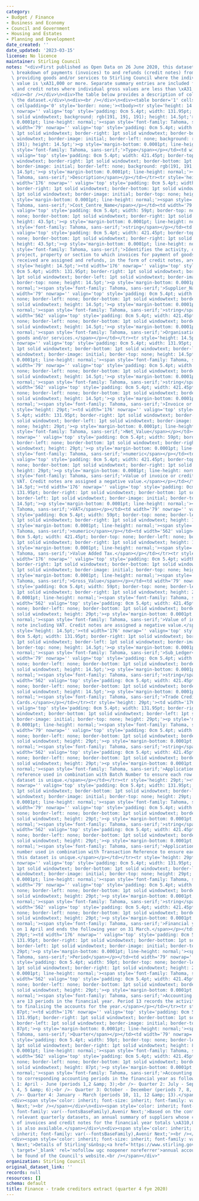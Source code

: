 ```yaml
---
category:
- Budget / Finance
- Business and Economy
- Council and Government
- Housing and Estates
- Planning and Development
date_created: ''
date_updated: '2023-03-15'
license: No licence
maintainer: Stirling Council
notes: "<div>First published as Open Data on 26 June 2020, this dataset provides a\
  \ breakdown of payments (invoices) to and refunds (credit notes) from suppliers\
  \ providing goods and/or services to Stirling Council where the individual gross\
  \ value is \xA31,000 or more. Separate summary entries are included for invoices\
  \ and credit notes where individual gross values are less than \xA31,000.</div>\n\
  <div><br /></div>\n<div>The table below provides a description of columns within\
  \ the dataset.</div>\n<div><br /></div>\n<div><table border='1' cellspacing='0'\
  \ cellpadding='0' style='border: none;'><tbody><tr style='height: 14.5pt;'><td width='176'\
  \ nowrap='' valign='top' style='padding: 0cm 5.4pt; width: 131.95pt; border: 1pt\
  \ solid windowtext; background: rgb(191, 191, 191); height: 14.5pt;'><p style='margin-bottom:\
  \ 0.0001pt; line-height: normal;'><span style='font-family: Tahoma, sans-serif;'>Column</span></p></td><td\
  \ width='79' nowrap='' valign='top' style='padding: 0cm 5.4pt; width: 59pt; border-top:\
  \ 1pt solid windowtext; border-right: 1pt solid windowtext; border-bottom: 1pt solid\
  \ windowtext; border-image: initial; border-left: none; background: rgb(191, 191,\
  \ 191); height: 14.5pt;'><p style='margin-bottom: 0.0001pt; line-height: normal;'><span\
  \ style='font-family: Tahoma, sans-serif;'>Type</span></p></td><td width='562' nowrap=''\
  \ valign='top' style='padding: 0cm 5.4pt; width: 421.45pt; border-top: 1pt solid\
  \ windowtext; border-right: 1pt solid windowtext; border-bottom: 1pt solid windowtext;\
  \ border-image: initial; border-left: none; background: rgb(191, 191, 191); height:\
  \ 14.5pt;'><p style='margin-bottom: 0.0001pt; line-height: normal;'><span style='font-family:\
  \ Tahoma, sans-serif;'>Description</span></p></td></tr><tr style='height: 43.5pt;'><td\
  \ width='176' nowrap='' valign='top' style='padding: 0cm 5.4pt; width: 131.95pt;\
  \ border-right: 1pt solid windowtext; border-bottom: 1pt solid windowtext; border-left:\
  \ 1pt solid windowtext; border-image: initial; border-top: none; height: 43.5pt;'><p\
  \ style='margin-bottom: 0.0001pt; line-height: normal;'><span style='font-family:\
  \ Tahoma, sans-serif;'>Cost_Centre_Name</span></p></td><td width='79' nowrap=''\
  \ valign='top' style='padding: 0cm 5.4pt; width: 59pt; border-top: none; border-left:\
  \ none; border-bottom: 1pt solid windowtext; border-right: 1pt solid windowtext;\
  \ height: 43.5pt;'><p style='margin-bottom: 0.0001pt; line-height: normal;'><span\
  \ style='font-family: Tahoma, sans-serif;'>string</span></p></td><td width='562'\
  \ valign='top' style='padding: 0cm 5.4pt; width: 421.45pt; border-top: none; border-left:\
  \ none; border-bottom: 1pt solid windowtext; border-right: 1pt solid windowtext;\
  \ height: 43.5pt;'><p style='margin-bottom: 0.0001pt; line-height: normal;'><span\
  \ style='font-family: Tahoma, sans-serif;'>Identifies the activity, department,\
  \ project, property or section to which invoices for payment of goods and/or services\
  \ received are assigned and refunds, in the form of credit notes, are applied.</span></p></td></tr><tr\
  \ style='height: 14.5pt;'><td width='176' nowrap='' valign='top' style='padding:\
  \ 0cm 5.4pt; width: 131.95pt; border-right: 1pt solid windowtext; border-bottom:\
  \ 1pt solid windowtext; border-left: 1pt solid windowtext; border-image: initial;\
  \ border-top: none; height: 14.5pt;'><p style='margin-bottom: 0.0001pt; line-height:\
  \ normal;'><span style='font-family: Tahoma, sans-serif;'>Supplier_Name</span></p></td><td\
  \ width='79' nowrap='' valign='top' style='padding: 0cm 5.4pt; width: 59pt; border-top:\
  \ none; border-left: none; border-bottom: 1pt solid windowtext; border-right: 1pt\
  \ solid windowtext; height: 14.5pt;'><p style='margin-bottom: 0.0001pt; line-height:\
  \ normal;'><span style='font-family: Tahoma, sans-serif;'>string</span></p></td><td\
  \ width='562' valign='top' style='padding: 0cm 5.4pt; width: 421.45pt; border-top:\
  \ none; border-left: none; border-bottom: 1pt solid windowtext; border-right: 1pt\
  \ solid windowtext; height: 14.5pt;'><p style='margin-bottom: 0.0001pt; line-height:\
  \ normal;'><span style='font-family: Tahoma, sans-serif;'>Organisation providing\
  \ goods and/or services.</span></p></td></tr><tr style='height: 14.5pt;'><td width='176'\
  \ nowrap='' valign='top' style='padding: 0cm 5.4pt; width: 131.95pt; border-right:\
  \ 1pt solid windowtext; border-bottom: 1pt solid windowtext; border-left: 1pt solid\
  \ windowtext; border-image: initial; border-top: none; height: 14.5pt;'><p style='margin-bottom:\
  \ 0.0001pt; line-height: normal;'><span style='font-family: Tahoma, sans-serif;'>Transaction_Type</span></p></td><td\
  \ width='79' nowrap='' valign='top' style='padding: 0cm 5.4pt; width: 59pt; border-top:\
  \ none; border-left: none; border-bottom: 1pt solid windowtext; border-right: 1pt\
  \ solid windowtext; height: 14.5pt;'><p style='margin-bottom: 0.0001pt; line-height:\
  \ normal;'><span style='font-family: Tahoma, sans-serif;'>string</span></p></td><td\
  \ width='562' valign='top' style='padding: 0cm 5.4pt; width: 421.45pt; border-top:\
  \ none; border-left: none; border-bottom: 1pt solid windowtext; border-right: 1pt\
  \ solid windowtext; height: 14.5pt;'><p style='margin-bottom: 0.0001pt; line-height:\
  \ normal;'><span style='font-family: Tahoma, sans-serif;'>Invoice or Credit Note.</span></p></td></tr><tr\
  \ style='height: 29pt;'><td width='176' nowrap='' valign='top' style='padding: 0cm\
  \ 5.4pt; width: 131.95pt; border-right: 1pt solid windowtext; border-bottom: 1pt\
  \ solid windowtext; border-left: 1pt solid windowtext; border-image: initial; border-top:\
  \ none; height: 29pt;'><p style='margin-bottom: 0.0001pt; line-height: normal;'><span\
  \ style='font-family: Tahoma, sans-serif;'>Net_Value</span></p></td><td width='79'\
  \ nowrap='' valign='top' style='padding: 0cm 5.4pt; width: 59pt; border-top: none;\
  \ border-left: none; border-bottom: 1pt solid windowtext; border-right: 1pt solid\
  \ windowtext; height: 29pt;'><p style='margin-bottom: 0.0001pt; line-height: normal;'><span\
  \ style='font-family: Tahoma, sans-serif;'>numeric</span></p></td><td width='562'\
  \ valign='top' style='padding: 0cm 5.4pt; width: 421.45pt; border-top: none; border-left:\
  \ none; border-bottom: 1pt solid windowtext; border-right: 1pt solid windowtext;\
  \ height: 29pt;'><p style='margin-bottom: 0.0001pt; line-height: normal;'><span\
  \ style='font-family: Tahoma, sans-serif;'>Value of invoice or credit note excluding\
  \ VAT. Credit notes are assigned a negative value.</span></p></td></tr><tr style='height:\
  \ 14.5pt;'><td width='176' nowrap='' valign='top' style='padding: 0cm 5.4pt; width:\
  \ 131.95pt; border-right: 1pt solid windowtext; border-bottom: 1pt solid windowtext;\
  \ border-left: 1pt solid windowtext; border-image: initial; border-top: none; height:\
  \ 14.5pt;'><p style='margin-bottom: 0.0001pt; line-height: normal;'><span style='font-family:\
  \ Tahoma, sans-serif;'>VAT</span></p></td><td width='79' nowrap='' valign='top'\
  \ style='padding: 0cm 5.4pt; width: 59pt; border-top: none; border-left: none; border-bottom:\
  \ 1pt solid windowtext; border-right: 1pt solid windowtext; height: 14.5pt;'><p\
  \ style='margin-bottom: 0.0001pt; line-height: normal;'><span style='font-family:\
  \ Tahoma, sans-serif;'>numeric</span></p></td><td width='562' valign='top' style='padding:\
  \ 0cm 5.4pt; width: 421.45pt; border-top: none; border-left: none; border-bottom:\
  \ 1pt solid windowtext; border-right: 1pt solid windowtext; height: 14.5pt;'><p\
  \ style='margin-bottom: 0.0001pt; line-height: normal;'><span style='font-family:\
  \ Tahoma, sans-serif;'>Value Added Tax.</span></p></td></tr><tr style='height: 29pt;'><td\
  \ width='176' nowrap='' valign='top' style='padding: 0cm 5.4pt; width: 131.95pt;\
  \ border-right: 1pt solid windowtext; border-bottom: 1pt solid windowtext; border-left:\
  \ 1pt solid windowtext; border-image: initial; border-top: none; height: 29pt;'><p\
  \ style='margin-bottom: 0.0001pt; line-height: normal;'><span style='font-family:\
  \ Tahoma, sans-serif;'>Gross_Value</span></p></td><td width='79' nowrap='' valign='top'\
  \ style='padding: 0cm 5.4pt; width: 59pt; border-top: none; border-left: none; border-bottom:\
  \ 1pt solid windowtext; border-right: 1pt solid windowtext; height: 29pt;'><p style='margin-bottom:\
  \ 0.0001pt; line-height: normal;'><span style='font-family: Tahoma, sans-serif;'>numeric</span></p></td><td\
  \ width='562' valign='top' style='padding: 0cm 5.4pt; width: 421.45pt; border-top:\
  \ none; border-left: none; border-bottom: 1pt solid windowtext; border-right: 1pt\
  \ solid windowtext; height: 29pt;'><p style='margin-bottom: 0.0001pt; line-height:\
  \ normal;'><span style='font-family: Tahoma, sans-serif;'>Value of invoice or credit\
  \ note including VAT. Credit notes are assigned a negative value.</span></p></td></tr><tr\
  \ style='height: 14.5pt;'><td width='176' nowrap='' valign='top' style='padding:\
  \ 0cm 5.4pt; width: 131.95pt; border-right: 1pt solid windowtext; border-bottom:\
  \ 1pt solid windowtext; border-left: 1pt solid windowtext; border-image: initial;\
  \ border-top: none; height: 14.5pt;'><p style='margin-bottom: 0.0001pt; line-height:\
  \ normal;'><span style='font-family: Tahoma, sans-serif;'>Sub_Ledger</span></p></td><td\
  \ width='79' nowrap='' valign='top' style='padding: 0cm 5.4pt; width: 59pt; border-top:\
  \ none; border-left: none; border-bottom: 1pt solid windowtext; border-right: 1pt\
  \ solid windowtext; height: 14.5pt;'><p style='margin-bottom: 0.0001pt; line-height:\
  \ normal;'><span style='font-family: Tahoma, sans-serif;'>string</span></p></td><td\
  \ width='562' valign='top' style='padding: 0cm 5.4pt; width: 421.45pt; border-top:\
  \ none; border-left: none; border-bottom: 1pt solid windowtext; border-right: 1pt\
  \ solid windowtext; height: 14.5pt;'><p style='margin-bottom: 0.0001pt; line-height:\
  \ normal;'><span style='font-family: Tahoma, sans-serif;'>Trade Creditors or Purchase\
  \ Cards.</span></p></td></tr><tr style='height: 29pt;'><td width='176' nowrap=''\
  \ valign='top' style='padding: 0cm 5.4pt; width: 131.95pt; border-right: 1pt solid\
  \ windowtext; border-bottom: 1pt solid windowtext; border-left: 1pt solid windowtext;\
  \ border-image: initial; border-top: none; height: 29pt;'><p style='margin-bottom:\
  \ 0.0001pt; line-height: normal;'><span style='font-family: Tahoma, sans-serif;'>Transaction_Reference</span></p></td><td\
  \ width='79' nowrap='' valign='top' style='padding: 0cm 5.4pt; width: 59pt; border-top:\
  \ none; border-left: none; border-bottom: 1pt solid windowtext; border-right: 1pt\
  \ solid windowtext; height: 29pt;'><p style='margin-bottom: 0.0001pt; line-height:\
  \ normal;'><span style='font-family: Tahoma, sans-serif;'>string</span></p></td><td\
  \ width='562' valign='top' style='padding: 0cm 5.4pt; width: 421.45pt; border-top:\
  \ none; border-left: none; border-bottom: 1pt solid windowtext; border-right: 1pt\
  \ solid windowtext; height: 29pt;'><p style='margin-bottom: 0.0001pt; line-height:\
  \ normal;'><span style='font-family: Tahoma, sans-serif;'>Application generated\
  \ reference used in combination with Batch Number to ensure each row within this\
  \ dataset is unique.</span></p></td></tr><tr style='height: 29pt;'><td width='176'\
  \ nowrap='' valign='top' style='padding: 0cm 5.4pt; width: 131.95pt; border-right:\
  \ 1pt solid windowtext; border-bottom: 1pt solid windowtext; border-left: 1pt solid\
  \ windowtext; border-image: initial; border-top: none; height: 29pt;'><p style='margin-bottom:\
  \ 0.0001pt; line-height: normal;'><span style='font-family: Tahoma, sans-serif;'>Batch_Number</span></p></td><td\
  \ width='79' nowrap='' valign='top' style='padding: 0cm 5.4pt; width: 59pt; border-top:\
  \ none; border-left: none; border-bottom: 1pt solid windowtext; border-right: 1pt\
  \ solid windowtext; height: 29pt;'><p style='margin-bottom: 0.0001pt; line-height:\
  \ normal;'><span style='font-family: Tahoma, sans-serif;'>string</span></p></td><td\
  \ width='562' valign='top' style='padding: 0cm 5.4pt; width: 421.45pt; border-top:\
  \ none; border-left: none; border-bottom: 1pt solid windowtext; border-right: 1pt\
  \ solid windowtext; height: 29pt;'><p style='margin-bottom: 0.0001pt; line-height:\
  \ normal;'><span style='font-family: Tahoma, sans-serif;'>Application generated\
  \ number used in combination with Transaction Reference to ensure each row within\
  \ this dataset is unique.</span></p></td></tr><tr style='height: 29pt;'><td width='176'\
  \ nowrap='' valign='top' style='padding: 0cm 5.4pt; width: 131.95pt; border-right:\
  \ 1pt solid windowtext; border-bottom: 1pt solid windowtext; border-left: 1pt solid\
  \ windowtext; border-image: initial; border-top: none; height: 29pt;'><p style='margin-bottom:\
  \ 0.0001pt; line-height: normal;'><span style='font-family: Tahoma, sans-serif;'>Financial_Year_Ending</span></p></td><td\
  \ width='79' nowrap='' valign='top' style='padding: 0cm 5.4pt; width: 59pt; border-top:\
  \ none; border-left: none; border-bottom: 1pt solid windowtext; border-right: 1pt\
  \ solid windowtext; height: 29pt;'><p style='margin-bottom: 0.0001pt; line-height:\
  \ normal;'><span style='font-family: Tahoma, sans-serif;'>string</span></p></td><td\
  \ width='562' valign='top' style='padding: 0cm 5.4pt; width: 421.45pt; border-top:\
  \ none; border-left: none; border-bottom: 1pt solid windowtext; border-right: 1pt\
  \ solid windowtext; height: 29pt;'><p style='margin-bottom: 0.0001pt; line-height:\
  \ normal;'><span style='font-family: Tahoma, sans-serif;'>Financial year begins\
  \ on 1 April and ends the following year on 31 March.</span></p></td></tr><tr style='height:\
  \ 29pt;'><td width='176' nowrap='' valign='top' style='padding: 0cm 5.4pt; width:\
  \ 131.95pt; border-right: 1pt solid windowtext; border-bottom: 1pt solid windowtext;\
  \ border-left: 1pt solid windowtext; border-image: initial; border-top: none; height:\
  \ 29pt;'><p style='margin-bottom: 0.0001pt; line-height: normal;'><span style='font-family:\
  \ Tahoma, sans-serif;'>Period</span></p></td><td width='79' nowrap='' valign='top'\
  \ style='padding: 0cm 5.4pt; width: 59pt; border-top: none; border-left: none; border-bottom:\
  \ 1pt solid windowtext; border-right: 1pt solid windowtext; height: 29pt;'><p style='margin-bottom:\
  \ 0.0001pt; line-height: normal;'><span style='font-family: Tahoma, sans-serif;'>numeric</span></p></td><td\
  \ width='562' valign='top' style='padding: 0cm 5.4pt; width: 421.45pt; border-top:\
  \ none; border-left: none; border-bottom: 1pt solid windowtext; border-right: 1pt\
  \ solid windowtext; height: 29pt;'><p style='margin-bottom: 0.0001pt; line-height:\
  \ normal;'><span style='font-family: Tahoma, sans-serif;'>Accounting period. There\
  \ are 13 periods in the financial year. Period 13 records the activity relating\
  \ to finalising the accounts for the year.</span></p></td></tr><tr style='height:\
  \ 87pt;'><td width='176' nowrap='' valign='top' style='padding: 0cm 5.4pt; width:\
  \ 131.95pt; border-right: 1pt solid windowtext; border-bottom: 1pt solid windowtext;\
  \ border-left: 1pt solid windowtext; border-image: initial; border-top: none; height:\
  \ 87pt;'><p style='margin-bottom: 0.0001pt; line-height: normal;'><span style='font-family:\
  \ Tahoma, sans-serif;'>Quarter</span></p></td><td width='79' nowrap='' valign='top'\
  \ style='padding: 0cm 5.4pt; width: 59pt; border-top: none; border-left: none; border-bottom:\
  \ 1pt solid windowtext; border-right: 1pt solid windowtext; height: 87pt;'><p style='margin-bottom:\
  \ 0.0001pt; line-height: normal;'><span style='font-family: Tahoma, sans-serif;'>numeric</span></p></td><td\
  \ width='562' valign='top' style='padding: 0cm 5.4pt; width: 421.45pt; border-top:\
  \ none; border-left: none; border-bottom: 1pt solid windowtext; border-right: 1pt\
  \ solid windowtext; height: 87pt;'><p style='margin-bottom: 0.0001pt; line-height:\
  \ normal;'><span style='font-family: Tahoma, sans-serif;'>Accounting quarter. Aligned\
  \ to corresponding accounting periods in the financial year as follows:<br />- Quarter\
  \ 1: April - June (periods 1,2 &amp; 3);<br />- Quarter 2: July - September (periods\
  \ 4, 5 &amp; 6);<br />- Quarter 3: October - December (periods 7, 8, &amp; 9); and,<br\
  \ />- Quarter 4: January - March (periods 10, 11, 12 &amp; 13).</span></p></td></tr></tbody></table></div>\n\
  <div><span style='color: inherit; font-size: inherit; font-family: var(--fontsBaseFamily),Avenir\
  \ Next;'><br /></span></div>\n<div><span style='color: inherit; font-size: inherit;\
  \ font-family: var(--fontsBaseFamily),Avenir Next;'>Based on the content of the\
  \ relevant quarterly datasets, an annual summary of suppliers whose combined value\
  \ of invoices and credit notes for the financial year totals \xA310,000 or more\
  \ is also available.</span></div>\n<div><span style='color: inherit; font-size:\
  \ inherit; font-family: var(--fontsBaseFamily),Avenir Next;'><br /></span></div>\n\
  <div><span style='color: inherit; font-size: inherit; font-family: var(--fontsBaseFamily),Avenir\
  \ Next;'>Details of Stirling's&nbsp;<a href='https://www.stirling.gov.uk/council-and-committees/performance-and-statistics/annual-accounts/'\
  \ target='_blank' rel='nofollow ugc noopener noreferrer'>annual accounts</a>&nbsp;can\
  \ be found of the Council's website.<br /></span></div>"
organization: Stirling Council
original_dataset_link: ''
records: null
resources: []
schema: default
title: Finance - trade creditors extract (quarter 4 fye 2020)
---
```

